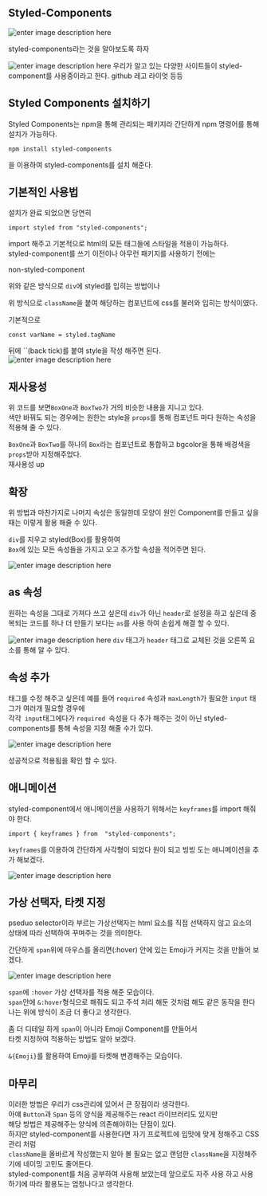 ﻿## Styled-Components 

![enter image description here](https://i.ibb.co/XbgpYHY/img.png)


styled-components라는 것을 알아보도록 하자

![enter image description here](https://i.ibb.co/ZHTHh7J/2023-08-19-001527.png)
우리가 알고 있는 다양한 사이트들이 styled-component를 사용중이라고 한다. github 레고 라이엇 등등

## Styled Components 설치하기

Styled Components는 npm을 통해 관리되는 패키지라 간단하게 npm 명령어를 통해 설치가 가능하다.
```
npm install styled-components
```
을 이용하여 styled-components를 설치 해준다.

## 기본적인 사용법

설치가 완료 되었으면 당연히<br/>
```
import styled from "styled-components";
```
import 해주고 기본적으로 html의 모든 태그들에 스타일을 적용이 가능하다.<br/>
styled-component를 쓰기 이전이나 아무런 패키지를 사용하기 전에는 <br/>

<script src="https://gist.github.com/Flen-E/a71d0c1c0a0f73f0ba6cc3c8e010552a.js"></script>
non-styled-component

위와 같은 방식으로 `div`에 styled를 입히는 방법이나
<script src="https://gist.github.com/Flen-E/4ad2be32ec57bd64ba987ab098c3578b.js"></script>
위 방식으로 `className`을 붙여 해당하는 컴포넌트에 css를 불러와 입히는 방식이였다.

<script src="https://gist.github.com/Flen-E/b83213949ccb032ab432eb106848e067.js"></script>
기본적으로 
```
const varName = styled.tagName
```
뒤에 ``(back tick)를 붙여 style을 작성 해주면 된다.
![enter image description here](https://i.ibb.co/pjFTHzv/2023-08-19-012110.png)

## 재사용성

위 코드를 보면`BoxOne`과 `BoxTwo`가 거의 비슷한 내용을 지니고 있다.<br/>
색만 바꿔도 되는 경우에는 원한는 style을 `props`를 통해 컴포넌트 마다 원하는 속성을 적용해 줄 수 있다.<br/>

<script src="https://gist.github.com/Flen-E/e5b0e5ab6bdda811d0e424840ab7d94f.js"></script>

`BoxOne`과 `BoxTwo`를 하나의 `Box`라는 컴포넌트로 통합하고 bgcolor을 통해 배경색을 `props`받아 지정해주었다.<br/>
재사용성 up<br/>

## 확장
위 방법과 마찬가지로 나머지 속성은 동일한데 모양이 원인 Component를 만들고 싶을때는 이렇게 활용 해줄 수 있다.

<script src="https://gist.github.com/Flen-E/640eb5d4a26e377bcad1b352fea09337.js"></script>

`div`를 지우고 styled(Box)를 활용하여<br/>
`Box`에 있는 모든 속성들을 가지고 오고 추가할 속성을 적어주면 된다.

![enter image description here](https://i.ibb.co/4V5WW79/2023-08-19-013215.png)

## as 속성

원하는 속성을 그대로 가져다 쓰고 싶은데 `div`가 아닌 `header`로 설정을 하고 싶은데 중복되는 코드를 하나 더 만들기 보다는 `as`를 사용 하여 손쉽게 해결 할 수 있다.<br/>
<script src="https://gist.github.com/Flen-E/a6f6f3a84fa4f2a7db76a17c3c5632b1.js"></script>

![enter image description here](https://i.ibb.co/0DkxQjm/2023-08-19-013859.png)
`div` 태그가 `header` 태그로 교체된 것을 오른쪽 요소를 통해 알 수 있다.

## 속성 추가

태그를 수정 해주고 싶은데 예를 들어 `required` 속성과 `maxLength`가 필요한 `input` 태그가 여러개 필요할 경우에 <br/>
각각` input`태그에다가 `required `속성을 다 추가 해주는 것이 아닌 styled-components를 통해 속성을 지정 해줄 수가 있다.

<script src="https://gist.github.com/Flen-E/65ae774f761be67588dd3ea85c89bedd.js"></script>

![enter image description here](https://i.ibb.co/xzk8Hpc/2023-08-19-022501.png)

성공적으로 적용됨을 확인 할 수 있다.

## 애니메이션
styled-component에서 애니메이션을 사용하기 위해서는 `keyframes`를 import 해줘야 한다.<br/>
```
import { keyframes } from  "styled-components";
```

`keyframes`를 이용하여 간단하게 사각형이 되었다 원이 되고 빙빙 도는 애니메이션을 추가 해보겠다.<br/>

 <script src="https://gist.github.com/Flen-E/de4161c5f3acd4c889e2527cd5a2ac4b.js"></script>

![enter image description here](https://i.ibb.co/C1Lfb8v/Clipchamp-1.gif)


## 가상 선택자, 타켓 지정
pseduo selector이라 부르는 가상선택자는 html 요소를 직접 선택하지 않고 요소의 상태에 따라 선택하여 꾸며주는 것을 의미한다.<br/>

간단하게 `span`위에 마우스를 올리면(:hover) 안에 있는 Emoji가 커지는 것을 만들어 보겠다.<br/>

<script src="https://gist.github.com/Flen-E/69429d4e72ad5e81ab3eb005916e24d8.js"></script>

![enter image description here](https://i.ibb.co/rvvXm4Y/Clipchamp-2.gif)

`span`에 `:hover` 가상 선택자를 적용 해준 모습이다.<br/>
`span`안에 `&:hover`형식으로 해줘도 되고 주석 처리 해둔 것처럼 해도 같은 동작을 한다<br/>
나는 위에 방식이 조금 더 좋다고 생각한다.<br/>

좀 더 디테일 하게 `span`이 아니라 Emoji Component를 만들어서 <br/>
타켓 지정하여 적용하는 방법도 알아 보겠다.<br/>

<script src="https://gist.github.com/Flen-E/ea506783430cb3021b8c0872060601ea.js"></script>

`&{Emoji}`를 활용하여 Emoji를 타켓해 변경해주는 모습이다.<br/>

## 마무리
이러한 방법은 우리가 css관리에 있어서 큰 장점이라 생각한다.<br/>
아얘 `Button`과 `Span` 등의 양식을 제공해주는 react 라이브러리도 있지만<br/>
해당 방법은 제공해주는 양식에 의존해야하는 단점이 있다.<br/>
하지만 styled-component를 사용한다면 자기 프로젝트에 입맛에 맞게 정해주고 CSS관리 처럼 <br/>
`className`을 올바르게 작성했는지 알아 볼 필요는 없고 랜덤한 `className`을 지정해주기에 네이밍 고민도 줄어든다.<br/>
styled-component를 처음 공부하여 사용해 보았는데 앞으로도 자주 사용 하고 사용하기에 따라 활용도는 엄청나다고 생각한다.<br/>
